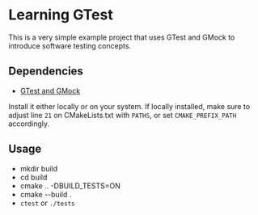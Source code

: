 # Learning GTest

This is a very simple example project that uses GTest and GMock to introduce software testing concepts.

## Dependencies
- [GTest and GMock](https://github.com/google/googletest)

Install it either locally or on your system. If locally installed, make sure to adjust line `21` on CMakeLists.txt with `PATHS`, or set `CMAKE_PREFIX_PATH` accordingly.

## Usage
- mkdir build
- cd build
- cmake .. -DBUILD_TESTS=ON
- cmake --build .
- `ctest` or `./tests`